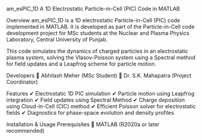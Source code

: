 am_esPIC_1D
A 1D Electrostatic Particle-in-Cell (PIC) Code in MATLAB



Overview
am_esPIC_1D is a 1D electrostatic Particle-in-Cell (PIC) code implemented in MATLAB. It is developed as part of the Particle-in-Cell code development project for MSc students at the Nuclear and Plasma Physics Laboratory, Central University of Punjab.

This code simulates the dynamics of charged particles in an electrostatic plasma system, solving the Vlasov-Poisson system using a Spectral method for field updates and a Leapfrog scheme for particle motion.

Developers
🔹 Abhilash Meher (MSc Student)
🔹 Dr. S.K. Mahapatra (Project Coordinator)

Features
✔ Electrostatic 1D PIC simulation
✔ Particle motion using Leapfrog integration
✔ Field updates using Spectral Method
✔ Charge deposition using Cloud-in-Cell (CIC) method
✔ Efficient Poisson solver for electrostatic fields
✔ Diagnostics for phase-space evolution and density profiles

Installation & Usage
Prerequisites
🔹 MATLAB (R2020a or later recommended)
